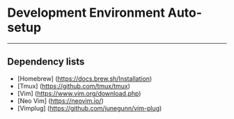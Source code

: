 # Development Environment Auto-setup
---
## Dependency lists
- [Homebrew] (https://docs.brew.sh/Installation)
- [Tmux] (https://github.com/tmux/tmux)
- [Vim] (https://www.vim.org/download.php)
- [Neo Vim] (https://neovim.io/)
- [Vimplug] (https://github.com/junegunn/vim-plug)
